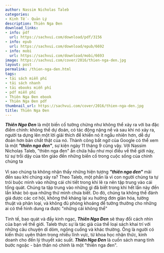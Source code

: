 ```yaml
---
author: Nassim Nicholas Taleb
categories:
- Kinh Tế - Quản Lý
description: Thiên Nga Đen
download_links:
- info: pdf
  url: https://sachvui.com/download/pdf/3156
- info: epub
  url: https://sachvui.com/download/epub/6692
- info: mobi
  url: https://sachvui.com/download/mobi/6693
image: https://sachvui.com/cover/2016/thien-nga-den.jpg
layout: post
permalink: /thien-nga-den.html
tags:
- tải sách miễn phí
- tải sách nhanh
- tải ebooks miễn phí
- pdf miễn phí
- Thiên Nga Đen ebook
- Thiên Nga Đen pdf
thumbnail_url: https://sachvui.com/cover/2016/thien-nga-den.jpg
title: Thiên Nga Đen
---
```


 <div class="item-desc text-justify"> <p><em><strong>Thiên Nga Đen</strong></em> là một biến cố tưởng chừng như không thể xảy ra với ba đặc điểm chính: không thể dự đoán, có tác động nặng nề và sau khi nó xảy ra, người ta dựng lên một lời giải thích để khiến nó ít ngẫu nhiên hơn, dễ dự đoán hơn bản chất thật của nó. Thành công bất ngờ của Google có thể xem là một <em><strong>"thiên nga đen"</strong></em>, sự kiện ngày 11 tháng 9 cũng vậy. Với Nassim Nicholas Taleb, "thiên nga đen" ẩn chứa hầu như mọi điều về thế giới này, từ sự trỗi dậy của tôn giáo đến những biến cố trong cuộc sống của chính chúng ta<br><br>Vì sao chúng ta không nhận thấy những hiện tượng <strong><em>"thiên nga đen"</em></strong> mãi đến sau khi chúng xảy ra? Theo Taleb, một phần là vì con người chúng ta tự trói buộc mình vào những cái chi tiết trong khi lẽ ra nên tập trung vào cái tổng quát. Chúng ta tập trung vào những gì đã biết trong khi hết lần này đến lần khác bỏ qua những thứ mình chưa biết. Do đó, chúng ta không thể đánh giá được các cơ hội, không thể kháng lại xu hướng đơn giản hóa, tường thuật và phân loại, và không đủ phóng khoáng để tưởng thưởng cho những ai có thể hình dung ra được "những cái không thể"<br><br>Tinh tế, bao quát và đầy kinh ngạc, <em><strong>Thiên Nga Đen</strong></em> sẽ thay đổi cách nhìn của bạn về thế giới. Taleb thực sự là tác giả của thể loại sách khai trí với những câu chuyện dí dỏm, ngông cuồng và khác thường. Ông là người có kiến thức uyên thâm trong nhiều lĩnh vực, từ khoa học nhận thức, kinh doanh cho đến lý thuyết xác suất. <em><strong>Thiên Nga Đen</strong></em> là cuốn sách mang tính bước ngoặc - bản thân nó chính là một "thiên nga đen".</p> </div>